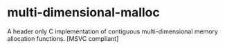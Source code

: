 # multi-dimensional-malloc
A header only C implementation of contiguous multi-dimensional memory allocation functions. [MSVC compliant]
